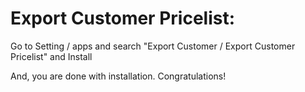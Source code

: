 Export Customer Pricelist:
=========================================================

Go to Setting / apps and search "Export Customer / Export Customer Pricelist" and Install

And, you are done with installation. Congratulations!
